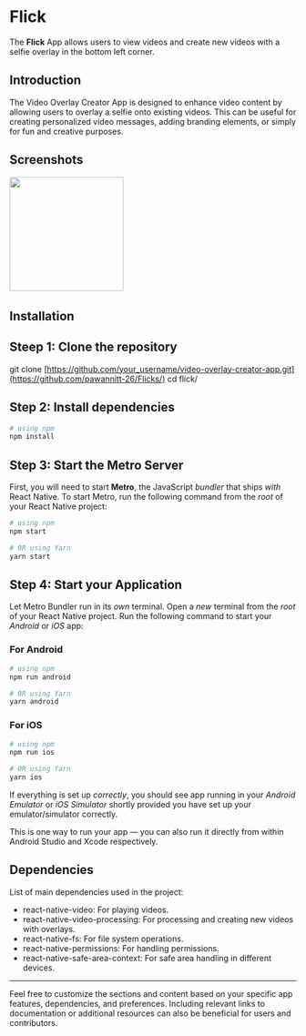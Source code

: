 # Flick
The **Flick** App allows users to view videos and create new videos with a selfie overlay in the bottom left corner.

## Introduction
The Video Overlay Creator App is designed to enhance video content by allowing users to overlay a selfie onto existing videos. This can be useful for creating personalized video messages, adding branding elements, or simply for fun and creative purposes.

## Screenshots
 <img src="https://github.com/pawannitt-26/Flicks/assets/133587112/fcd06be0-b728-40c3-b720-c5a7090f0c86" width ='200'>&emsp;
 
## Installation

## Steep 1: Clone the repository
git clone [https://github.com/your_username/video-overlay-creator-app.git](https://github.com/pawannitt-26/Flicks/)
cd flick/

## Step 2: Install dependencies
```bash
# using npm
npm install
```

## Step 3: Start the Metro Server
First, you will need to start **Metro**, the JavaScript _bundler_ that ships _with_ React Native.
To start Metro, run the following command from the _root_ of your React Native project:

```bash
# using npm
npm start

# OR using Yarn
yarn start
```

## Step 4: Start your Application

Let Metro Bundler run in its _own_ terminal. Open a _new_ terminal from the _root_ of your React Native project. Run the following command to start your _Android_ or _iOS_ app:

### For Android

```bash
# using npm
npm run android

# OR using Yarn
yarn android
```

### For iOS

```bash
# using npm
npm run ios

# OR using Yarn
yarn ios
```

If everything is set up _correctly_, you should see app running in your _Android Emulator_ or _iOS Simulator_ shortly provided you have set up your emulator/simulator correctly.

This is one way to run your app — you can also run it directly from within Android Studio and Xcode respectively.

## Dependencies
List of main dependencies used in the project:
- react-native-video: For playing videos.
- react-native-video-processing: For processing and creating new videos with overlays.
- react-native-fs: For file system operations.
- react-native-permissions: For handling permissions.
- react-native-safe-area-context: For safe area handling in different devices.

- - -
Feel free to customize the sections and content based on your specific app features, dependencies, and preferences. Including relevant links to documentation or additional resources can also be beneficial for users and contributors.
